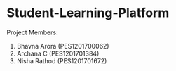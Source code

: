 # Student-Learning-Platform

Project Members:
1. Bhavna Arora (PES1201700062)
2. Archana C    (PES1201701384)
3. Nisha Rathod (PES1201701672)
